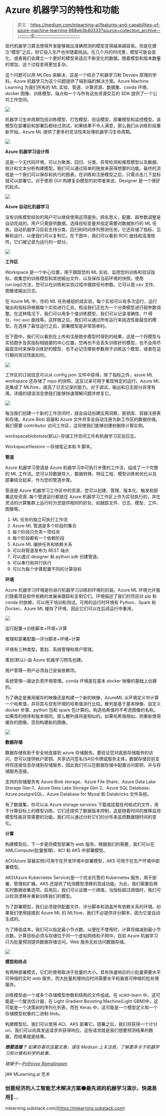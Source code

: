 # Azure 机器学习的特性和功能

> 原文：<https://medium.com/mlearning-ai/features-and-capabilities-of-azure-machine-learning-868eb3b4d333?source=collection_archive---------6----------------------->

现代机器学习算法使得开发能够做出准确预测的模型变得越来越容易。但是在建立“模型”之后，将它投入生产也伴随着挑战。在几个月的时间里，模型可能会恶化，或者我们会建立一个更好的模型来适应不断变化的数据。随着模型和版本数量的增加，这个过程变得更加复杂。

这个问题可以用 MLOps 来解决，这是一个结合了机器学习和 Devops 原理的学科。Azure 机器学习为这个问题提供了端到端的解决方案。Azure Machine Learning 为我们所有的 ML 实验、管道、计算资源、数据集、conda 环境、docker 图像、训练模型、端点和一个与所有这些资源交互的 SDK 提供了一个公共工作空间。

![](img/7c70769d9c8b47e81ac1aa88761f429a.png)

机器学习生命周期包括训练模型、打包模型、验证模型、部署模型和监控模型。该模型在部署前和部署后都经过测试。如果结果不令人满意，那么我们从训练阶段重新开始。Azure ML 提供了更多的灵活性来处理机器学习生命周期。

![](img/f69a30561a883cd2ce4f2d19c76be7e3.png)

**Azure 机器学习设计师**

这是一个无代码环境，可以为聚类、回归、分类、异常检测和推荐模型以及数据、统计和文本分析构建模型。我们可以通过简单的拖放来获得想要的功能。最终的流程是一个我们可以保存和执行的图表。在训练和注册模型之后，只需点击几下鼠标就可以部署它。对于使用 GUI 构建复杂模型的初学者来说，Designer 是一个很好的起点。

![](img/f9360e4796e948d5cf7d61a7023f2064.png)

**Azure 自动化机器学习**

没有训练模型经验的用户可以继续使用这项服务。顾名思义，配置、超参数调整是自动完成的。用户只需提供数据，选择目标变量并指定需要对数据执行的 ML 任务。自动机器学习目前支持分类、回归和时间序列预测任务。它还存储了指标、见解和运行，以便我们可以复制它。在下图中，我们可以看到 ROC 曲线和混淆矩阵，它们被记录为运行的一部分。

![](img/8aefcf6d2be025b9ddab510fb826c113.png)

**工作区**

Workspace 是一个中心位置，用于跟踪您的 ML 实验、监控您的训练和验证指标、收集您的训练模型和其他输出文件，以及保存当前环境的快照。使用 run.log()方法，您可以在训练和实验过程中跟踪任何参数。它可以是 csv 文件、图像或输出日志。

在 Azure ML 中，你的 ML 任务被组织成实验。每个实验可以有多次运行，运行输出和指标将根据每个实验进行汇总。假设我们正在为一个分类模型进行超参数调整。在这种情况下，我们可以用多个值训练模型，我们可以记录准确性、f1 得分、roc-auc 曲线等。这样做之后，我们可以通过所有运行来挑选性能最佳的模型。在选择了最佳运行之后，部署模型是非常简单的。

在下图中，我们可以看到在上传和注册跑步模型时得到的结果，这是一个将模型与实验跑步及其指标相链接的中心位置。您再也不会丢失训练好的模型，也不会用尽磁盘空间来保存训练好的模型，也不必记住哪些参数用于训练这个模型，或者在运行期间测试性能如何。

![](img/fe643970cdbfc11f86c37ac991c6fcee.png)

工作区的订阅信息可以从 config.json 文件中获得。除了指标之外，azure ML workspace 还存储了 repo 的快照，这反过来可用于重现特定的运行。Azure ML 还集成了 MLflow，提高了日志记录的能力。对于调试，输出和日志部分非常有用。详细的错误消息使我们能够快速理解问题并修复它。

![](img/23bd2fb3b0609f4f81e7a56f65a3eb3e.png)

每当我们创建一个新的工作空间时，就会自动创建应用洞察、密钥库、容器注册表和存储。Azure Blob 容器和 Azure 文件共享会自动注册为新工作区的数据存储。我们需要 contributor 访问工作区，这将使我们能够创建和删除计算实例。

workspaceblobstore(默认)-存储工作空间工件和机器学习实验日志。

Workspacefilestore —存储笔记本和 R 脚本。

**管道**

Azure 机器学习管道是 Azure 机器学习中可执行步骤的工作流，组成了一个完整的 ML 工作流。您可以将数据导入、数据转换、特征工程、模型训练和优化以及部署结合起来，作为您的管道步骤。

管道是 Azure 机器学习工作区中的资源，您可以创建、管理、版本化、触发和部署这些资源..每个管道运行都是在 Azure 机器学习工作区上作为实验执行的，并在灵活的计算集群上运行时为您提供相同的好处，如跟踪文件、日志、模型、工件、图像等。

1.  ML 任务的独立可执行工作流
2.  Azure ML 管道是多个阶段的集合
3.  每个阶段只负责一项任务
4.  每个阶段都有一个依赖阶段
5.  Azure ML 编排任务和依赖关系
6.  可以将管道发布为 REST 端点
7.  可以通过 designer 和 python sdk 创建管道。
8.  可以串行和并行执行
9.  可以为每个步骤配置不同的计算目标

**环境**

Azure 机器学习环境是你进行机器学习训练的环境的封装。Azure ML 环境允许我们随着项目软件依赖的发展来跟踪和复制它们。环境描述了我们的项目对 pip 和 conda 的依赖，可以用于培训和测试。可用的运行时环境有 Python、Spark 和 Docker。Azure ML 缓存了环境，因此它们可以在后续运行中重用。

![](img/237ba0fbc0d93775b60067d87e70e4b9.png)

运行配置->训练脚本+环境+计算

推理和部署配置—评分脚本+环境+计算

环境有三种类型。策划、系统管理和用户管理。

策划(默认)-由 Azure 机器学习预先创建。

用户管理—用户必须自己安装依赖项。

系统管理—康达负责环境管理。conda 环境是在基本 docker 映像的基础上创建的。

为了确定是重用缓存的映像还是构建一个新的映像，AzureML 从环境定义中计算一个哈希值，并将其与现有环境的哈希值进行比较。散列是基于基本映像、自定义 docker 步骤、python 包和 spark 包计算的。构造哈希值时不考虑图像的名称。如果库的顺序和版本相同，那么散列值将是相似的。如果哈希值相似，则重新使用缓存的图像，否则构建新的图像。

![](img/0567cb9457a0136c6dbf9a3783901446.png)

**数据存储**

数据存储有助于安全地连接到 azure 存储服务。要验证您对底层存储服务的访问，您可以提供帐户密钥、共享访问签名(SAS)令牌或服务主体。数据存储目前支持将连接信息存储到存储服务，因此我们可以在数据存储中配置访问密钥，并与存储服务连接。

支持的存储服务有 Azure Blob storage、Azure File Share、Azure Data Lake Storage Gen 1、Azure Data Lake Storage Gen 2、Azure SQL Database、Azure postgreSQL、Azure Database for Mysql 和 Databricks 文件系统。

有了数据集，你可以从 Azure storage services 下载或挂载任何格式的文件，用于计算目标上的模型训练。它们还提供了数据版本控制，这是随着时间的推移监控模型性能非常需要的功能。我们可以通过分析它们的分布来监控数据随时间的变化。

**计算**

构建模型后，下一步是将模型部署为 web 服务。根据我们的需要，我们可以在 AMLCompute(批量推理)、ACI 和 AKS 中部署模型。

ACI(Azure 容器实例)可用于在开发环境中部署模型，AKS 可用于在生产环境中部署模型。

AKS(Azure Kubernetes Service)是一个完全托管的 Kubernetes 服务，用于部署、管理和扩展。AKS 还提供了检测模型漂移的现成功能。为此，我们需要启用实时数据收集选项。启用后，我们可以设置一个阈值，当指标超过阈值时，我们可以检测漂移并重新训练我们的模型。

为了部署模型，我们必须提供配置文件、评分脚本和涵盖所有依赖关系的环境。如果我们使用链接到 Azure ML 的 MLflow，我们不必提供评分脚本，因为它是自动生成的。

为了降低成本，我们可以指定最小节点数。以便在不使用时，计算将缩减到最小节点数。计算目标必须与存储位于同一个虚拟网络和子网中。目前 Azure 机器学习只为批量预测提供数据存储访问。Web 服务无权访问数据存储。

![](img/65fa565d8b697238832cf472e423739e.png)

**模型和终点**

有两种部署模式，它们的使用取决于批量的大小。具有快速响应的小批量需要水平可伸缩的实时 web 服务，而大批量和慢响应时间需要水平和垂直可伸缩的批处理服务。

训练模型由一个或多个存储模型参数和结构的文件组成。在 scikit-learn 中，这可能是一个酸洗估计器，在 Light Gradient Boosting Machine(Light GBM)中，这可能是一个决策树的序列化列表，而在 Keras 中，这可能是一个模型定义和一个存储模型权重的二进制 blob。

构建模型后，我们可以使用 ACI、AKS 部署它。部署之后，我们将获得一个计分 uri，我们可以向其发送请求并获得响应。这些请求就是我们想要预测结果的数据，而结果就是结果。

***想要连接？*** *如果你喜欢这篇文章，请在 Medium 上关注我，了解更多关于机器学习和计算机科学的故事。*

*链接于—*[*Prithivee Ramalingam*](https://www.linkedin.com/in/prithivee-ramalingam-032b42110/)

[](https://mlearning.substack.com) [## MLearning.ai 艺术

### 创意经济的人工智能艺术解决方案🟠最先进的机器学习演示，快速易用🔵…

mlearning.substack.com](https://mlearning.substack.com)